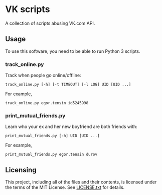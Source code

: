 # VK scripts

A collection of scripts abusing VK.com API.

## Usage

To use this software, you need to be able to run Python 3 scripts.

### track_online.py

Track when people go online/offline:

    track_online.py [-h] [-t TIMEOUT] [-l LOG] UID [UID ...]

For example,

    track_online.py egor.tensin id5245998

### print_mutual_friends.py

Learn who your ex and her new boyfriend are both friends with:

    print_mutual_friends.py [-h] UID [UID ...]

For example,

    print_mutual_friends.py egor.tensin durov

## Licensing

This project, including all of the files and their contents, is licensed under
the terms of the MIT License.
See [LICENSE.txt](LICENSE.txt) for details.
